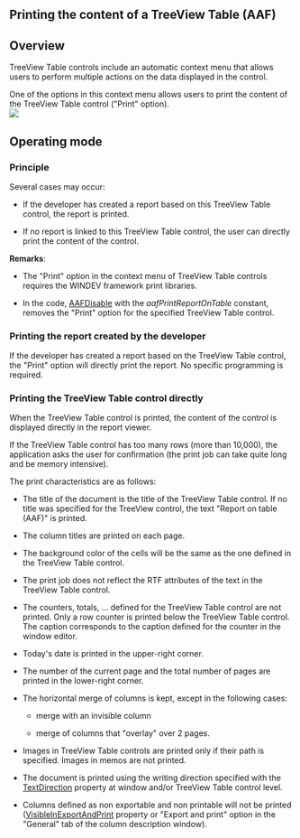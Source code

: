 
## Printing the content of a TreeView Table (AAF)
			

<a name="NOTE1"></a>
<a name="NOTE1_1"></a>


## Overview
<a name="overview_ELTTEXTE000117"></a>
TreeView Table controls include an automatic context menu that allows users to perform multiple actions on the data displayed in the control. 

One of the options in this context menu allows users to print the content of the TreeView Table control ("Print" option). 
<br>![](https://doc.pcsoft.fr/en-US/images/image.awp?langid=3&name=FAA_Imprimer_TableH.gif)


<a name="NOTE2"></a>
<a name="NOTE2_1"></a>


## Operating mode
<a name="operating_mode_ELTTEXTE000141"></a>


### Principle
<a name="principle_ELTPARAGRAPHE000020"></a>

Several cases may occur:

- If the developer has created a report based on this TreeView Table control, the report is printed.

- If no report is linked to this TreeView Table control, the user can directly print the content of the control.




**Remarks**: 

- The "Print" option in the context menu of TreeView Table controls requires the WINDEV framework print libraries.

- In the code, [AAFDisable](../WDLang1/1000022018.md) with the *aafPrintReportOnTable* constant, removes the "Print" option for the specified TreeView Table control.





### Printing the report created by the developer
<a name="printing_the_report_created_the_developer_ELTPARAGRAPHE000036"></a>

If the developer has created a report based on the TreeView Table control, the "Print" option will directly print the report. No specific programming is required. 


### Printing the TreeView Table control directly
<a name="printing_the_treeview_table_control_directly_ELTPARAGRAPHE000041"></a>

When the TreeView Table control is printed, the content of the control is displayed directly in the report viewer.

If the TreeView Table control has too many rows (more than 10,000), the application asks the user for confirmation (the print job can take quite long and be memory intensive).

The print characteristics are as follows:

- The title of the document is the title of the TreeView Table control. If no title was specified for the TreeView control, the text "Report on table (AAF)" is printed.

- The column titles are printed on each page.

- The background color of the cells will be the same as the one defined in the TreeView Table control.

- The print job does not reflect the RTF attributes of the text in the TreeView Table control.  

- The counters, totals, ... defined for the TreeView Table control are not printed. Only a row counter is printed below the TreeView Table control. The caption corresponds to the caption defined for the counter in the window editor.

- Today's date is printed in the upper-right corner.

- The number of the current page and the total number of pages are printed in the lower-right corner.

- The horizontal merge of columns is kept, except in the following cases:

	- merge with an invisible column

	- merge of columns that "overlay" over 2 pages.




- Images in TreeView Table controls are printed only if their path is specified. Images in memos are not printed.

- The document is printed using the writing direction specified with the [TextDirection](../Proprietes/2513020.md) property at window and/or TreeView Table control level.

- Columns defined as non exportable and non printable will not be printed ([VisibleInExportAndPrint](../Proprietes/1000022320.md) property or "Export and print" option in the "General" tab of the column description window).





